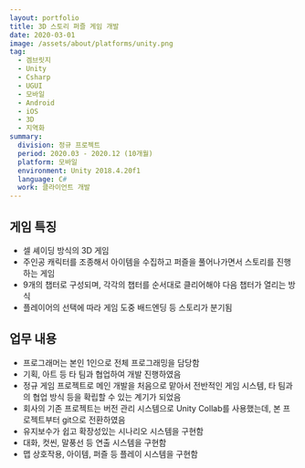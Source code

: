 ```yaml
---
layout: portfolio
title: 3D 스토리 퍼즐 게임 개발
date: 2020-03-01
image: /assets/about/platforms/unity.png
tag:
  - 겜브릿지
  - Unity
  - Csharp
  - UGUI
  - 모바일
  - Android
  - iOS
  - 3D
  - 지역화
summary:
  division: 정규 프로젝트
  period: 2020.03 - 2020.12 (10개월)
  platform: 모바일
  environment: Unity 2018.4.20f1
  language: C#
  work: 클라이언트 개발
---
```


## 게임 특징

* 셀 셰이딩 방식의 3D 게임
* 주인공 캐릭터를 조종해서 아이템을 수집하고 퍼즐을 풀어나가면서 스토리를 진행하는 게임
* 9개의 챕터로 구성되며, 각각의 챕터를 순서대로 클리어해야 다음 챕터가 열리는 방식
* 플레이어의 선택에 따라 게임 도중 배드엔딩 등 스토리가 분기됨

## 업무 내용

* 프로그래머는 본인 1인으로 전체 프로그래밍을 담당함
* 기획, 아트 등 타 팀과 협업하여 개발 진행하였음
* 정규 게임 프로젝트로 메인 개발을 처음으로 맡아서 전반적인 게임 시스템, 타 팀과의 협업 방식 등을 확립할 수 있는 계기가 되었음
* 회사의 기존 프로젝트는 버전 관리 시스템으로 Unity Collab를 사용했는데, 본 프로젝트부터 git으로 전환하였음
* 유지보수가 쉽고 확장성있는 시나리오 시스템을 구현함
* 대화, 컷씬, 말풍선 등 연출 시스템을 구현함
* 맵 상호작용, 아이템, 퍼즐 등 플레이 시스템을 구현함

